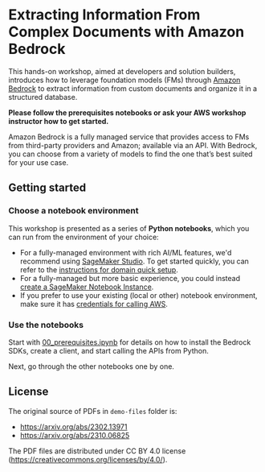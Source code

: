 # Extracting Information From Complex Documents with Amazon Bedrock

This hands-on workshop, aimed at developers and solution builders, introduces how to leverage foundation models (FMs) through [Amazon Bedrock](https://aws.amazon.com/bedrock/) to extract information from custom documents and organize it in a structured database.

**Please follow the prerequisites notebooks or ask your AWS workshop instructor how to get started.**

Amazon Bedrock is a fully managed service that provides access to FMs from third-party providers and Amazon; available via an API. With Bedrock, you can choose from a variety of models to find the one that’s best suited for your use case.


## Getting started

### Choose a notebook environment

This workshop is presented as a series of **Python notebooks**, which you can run from the environment of your choice:

- For a fully-managed environment with rich AI/ML features, we'd recommend using [SageMaker Studio](https://aws.amazon.com/sagemaker/studio/). To get started quickly, you can refer to the [instructions for domain quick setup](https://docs.aws.amazon.com/sagemaker/latest/dg/onboard-quick-start.html).
- For a fully-managed but more basic experience, you could instead [create a SageMaker Notebook Instance](https://docs.aws.amazon.com/sagemaker/latest/dg/howitworks-create-ws.html).
- If you prefer to use your existing (local or other) notebook environment, make sure it has [credentials for calling AWS](https://docs.aws.amazon.com/cli/latest/userguide/cli-chap-configure.html).


### Use the notebooks

Start with [00_prerequisites.ipynb](00_prerequisites.ipynb) for details on how to install the Bedrock SDKs, create a client, and start calling the APIs from Python.

Next, go through the other notebooks one by one.


## License

The original source of PDFs in `demo-files` folder is:
- https://arxiv.org/abs/2302.13971
- https://arxiv.org/abs/2310.06825

The PDF files are distributed under CC BY 4.0 license (https://creativecommons.org/licenses/by/4.0/).
